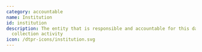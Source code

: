 ```yaml
---
category: accountable
name: Institution
id: institution
description: The entity that is responsible and accountable for this data
  collection activity
icon: /dtpr-icons/institution.svg
---
```

